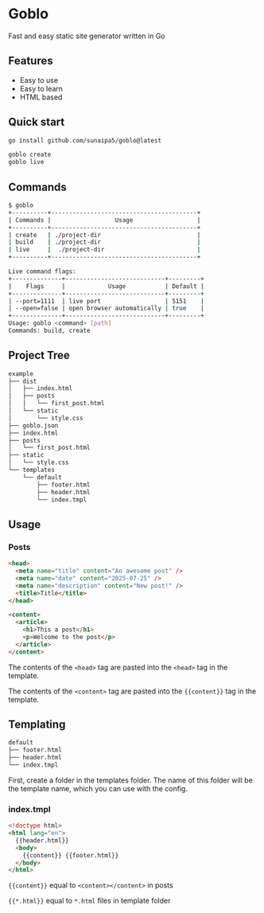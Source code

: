 # Goblo

Fast and easy static site generator written in Go

## Features

- Easy to use
- Easy to learn
- HTML based

## Quick start

```bash
go install github.com/sunaipa5/goblo@latest

goblo create
goblo live
```

## Commands

```bash
$ goblo
+----------+-----------------------------------------+
| Commands |                  Usage                  |
+----------+-----------------------------------------+
| create   | ./project-dir                           |
| build    | ./project-dir                           |
| live     |  ./project-dir                          |
+----------+-----------------------------------------+

Live command flags:
+--------------+----------------------------+---------+
|    Flags     |            Usage           | Default |
+--------------+----------------------------+---------+
| --port=1111  | live port                  | 5151    |
| --open=false | open browser automatically | true    |
+--------------+----------------------------+---------+
Usage: goblo <command> [path]
Commands: build, create
```

## Project Tree

```bash
example
├── dist
│   ├── index.html
│   ├── posts
│   │   └── first_post.html
│   └── static
│       └── style.css
├── goblo.json
├── index.html
├── posts
│   └── first_post.html
├── static
│   └── style.css
└── templates
    └── default
        ├── footer.html
        ├── header.html
        └── index.tmpl
```

## Usage

### Posts

```html
<head>
  <meta name="title" content="An awesome post" />
  <meta name="date" content="2025-07-25" />
  <meta name="description" content="New post!" />
  <title>Title</title>
</head>

<content>
  <article>
    <h1>This a post</h1>
    <p>Welcome to the post</p>
  </article>
</content>
```

The contents of the `<head>` tag are pasted into the `<head>` tag in the template.

The contents of the `<content>` tag are pasted into the `{{content}}` tag in the template.

## Templating

```bash
default
├── footer.html
├── header.html
└── index.tmpl
```

First, create a folder in the templates folder. The name of this folder will be the template name, which you can use with the config.

### index.tmpl

```html
<!doctype html>
<html lang="en">
  {{header.html}}
  <body>
    {{content}} {{footer.html}}
  </body>
</html>
```

`{{content}}` equal to `<content></content>` in posts

`{{*.html}}` equal to `*.html` files in template folder
